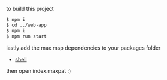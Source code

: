 to build this project

```bash
$ npm i
$ cd ../web-app
$ npm i
$ npm run start
```

lastly add the max msp dependencies to your packages folder

-   [shell](https://github.com/jeremybernstein/shell/releases/tag/1.0b2)

then open index.maxpat :)
